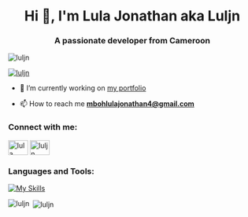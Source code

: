 <h1 align="center">
    Hi 👋, I'm Lula Jonathan aka Luljn
</h1>
<h3 align="center">
    A passionate developer from Cameroon
</h3>

<p align="left"> 
    <img src="https://komarev.com/ghpvc/?username=luljn&label=Profile%20views&color=0e75b6&style=flat" alt="luljn" /> 
</p>

<p align="left"> 
    <a href="https://github.com/ryo-ma/github-profile-trophy"><img src="https://github-profile-trophy.vercel.app/?username=luljn" alt="luljn" /></a> 
</p>

- 🔭 I’m currently working on <a href="https://github.com/luljn/porfolio-luljn" target="_blank">my portfolio</a>

- 📫 How to reach me **mbohlulajonathan4@gmail.com**

<h3 align="left">Connect with me:</h3>
<p align="left">
    <a href="https://www.linkedin.com/in/lula-jonathan-mbeck-mboh-bb5312252" target="_blank"><img align="center" src="https://raw.githubusercontent.com/rahuldkjain/github-profile-readme-generator/master/src/images/icons/Social/linked-in-alt.svg" alt="lula jonathan mbeck mboh" height="30" width="40" /></a>
    <a href="https://stackoverflow.com/users/23223945/luljn?tab=profile" target="_blank"><img align="center" src="https://raw.githubusercontent.com/rahuldkjain/github-profile-readme-generator/master/src/images/icons/Social/stack-overflow.svg" alt="luljn" height="30" width="40" /></a>
</p>

<h3 align="left">Languages and Tools:</h3>

[![My Skills](https://skillicons.dev/icons?i=androidstudio,angular,arduino,bash,bootstrap,c,cs,cpp,cmake,css,dart,debian,django,docker,dotnet,eclipse,express,flask,flutter,git,github,githubactions,gmail,gradle,html,java,js,jquery,linux,md,maven,mongodb,mysql,nodejs,npm,php,postgres,postman,powershell,py,qt,react,regex,rider,sass,sqlite,symfony,ts,ubuntu,visualstudio,vscode,windows&perline=20)](https://skillicons.dev)

<p>
    <img align="left" src="https://github-readme-stats.vercel.app/api/top-langs?username=luljn&show_icons=true&locale=en&layout=compact" alt="luljn" />
</p>

<p>&nbsp;<img align="center" src="https://github-readme-stats.vercel.app/api?username=luljn&show_icons=true&locale=en" alt="luljn" /></p>